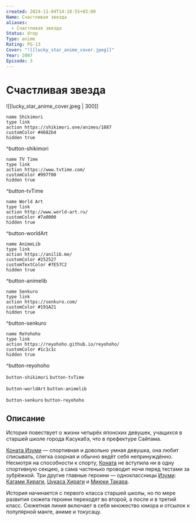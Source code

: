 ```yaml
---
created: 2024-11-04T14:18:55+03:00
Name: Счастливая звезда
aliases:
  - Счастливая звезда
Status: drop
Type: anime
Rating: PG-13
Cover: "![[lucky_star_anime_cover.jpeg]]"
Year: 2007
Episode: 3
---
```


# Счастливая звезда

![[lucky_star_anime_cover.jpeg | 300]]

```button
name Shikimori
type link
action https://shikimori.one/animes/1887
customColor #4682b4
hidden true
```
^button-shikimori

```button
name TV Time
type link
action https://www.tvtime.com/
customColor #997f00
hidden true
```
^button-tvTime

```button
name World Art
type link
action http://www.world-art.ru/
customColor #7a0000
hidden true
```
^button-worldArt

```button
name AnimeLib
type link
action https://anilib.me/
customColor #252527
customTextColor #7E57C2
hidden true
```
^button-animelib

```button
name Senkuro
type link
action https://senkuro.com/
customColor #191A21
hidden true
```
^button-senkuro

```button
name ReYohoho
type link
action https://reyohoho.github.io/reyohoho/
customColor #1c1c1c
hidden true
```
^button-reyohoho

`button-shikimori` `button-tvTime`

`button-worldArt` `button-animelib`

`button-senkuro` `button-reyohoho`

## Описание

История повествует о жизни четырёх японских девушек, учащихся в старшей школе города Касукабэ, что в префектуре Сайтама.

[Коната Изуми](https://shikimori.one/characters/2169-konata-izumi) — спортивная и довольно умная девушка, она любит списывать, слегка озорная и обычно ведёт себя непринуждённо. Несмотря на способности к спорту, [Коната](https://shikimori.one/characters/2169-konata-izumi) не вступила ни в одну спортивную секцию, а сама частенько проводит ночи перед тестами за зубрёжкой. Три другие главные героини — одноклассницы [Изуми](https://shikimori.one/characters/2169-konata-izumi): [Кагами Хираги](https://shikimori.one/characters/2171-kagami-hiiragi), [Цукаса Хираги](https://shikimori.one/characters/2170-tsukasa-hiiragi) и [Миюки Такара](https://shikimori.one/characters/2172-miyuki-takara).

История начинается с первого класса старшей школы, но по мере развития сюжета героини переходят во второй, а после и в третий класс. Сюжетная линия включает в себя множество юмора и отсылок к популярной манге, аниме и токусацу.
